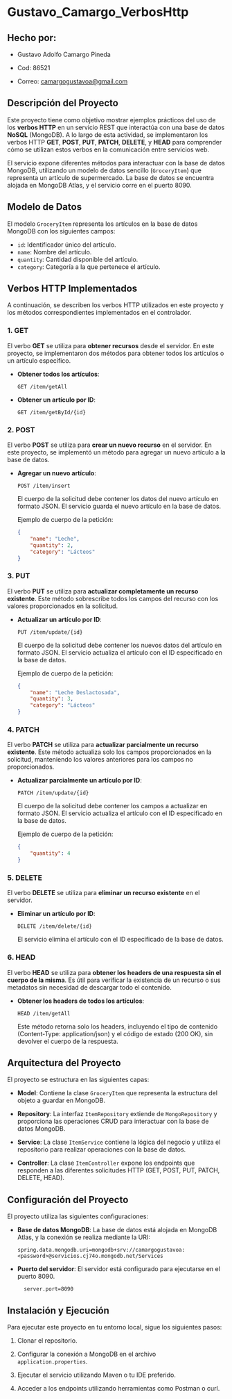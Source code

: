 # Gustavo_Camargo_VerbosHttp

## Hecho por:

- Gustavo Adolfo Camargo Pineda

- Cod: 86521

- Correo: camargogustavoa@gmail.com

## Descripción del Proyecto

Este proyecto tiene como objetivo mostrar ejemplos prácticos del uso de los **verbos HTTP** en un servicio REST que interactúa con una base de datos **NoSQL** (MongoDB). A lo largo de esta actividad, se implementaron los verbos HTTP **GET**, **POST**, **PUT**, **PATCH**, **DELETE**, y **HEAD** para comprender cómo se utilizan estos verbos en la comunicación entre servicios web.

El servicio expone diferentes métodos para interactuar con la base de datos MongoDB, utilizando un modelo de datos sencillo (`GroceryItem`) que representa un artículo de supermercado. La base de datos se encuentra alojada en MongoDB Atlas, y el servicio corre en el puerto 8090.

## Modelo de Datos

El modelo `GroceryItem` representa los artículos en la base de datos MongoDB con los siguientes campos:
- `id`: Identificador único del artículo.
- `name`: Nombre del artículo.
- `quantity`: Cantidad disponible del artículo.
- `category`: Categoría a la que pertenece el artículo.

## Verbos HTTP Implementados

A continuación, se describen los verbos HTTP utilizados en este proyecto y los métodos correspondientes implementados en el controlador.

### 1. GET

El verbo **GET** se utiliza para **obtener recursos** desde el servidor. En este proyecto, se implementaron dos métodos para obtener todos los artículos o un artículo específico.

- **Obtener todos los artículos**:
  
  ```http
  GET /item/getAll
    ```

- **Obtener un artículo por ID**:
    
    ```http
    GET /item/getById/{id}
    ```

### 2. POST

El verbo **POST** se utiliza para **crear un nuevo recurso** en el servidor. En este proyecto, se implementó un método para agregar un nuevo artículo a la base de datos.

- **Agregar un nuevo artículo**:
  
  ```http
  POST /item/insert
  ```
  El cuerpo de la solicitud debe contener los datos del nuevo artículo en formato JSON. El servicio guarda el nuevo artículo en la base de datos.
  
  Ejemplo de cuerpo de la petición:
    ```json
    {
        "name": "Leche",
        "quantity": 2,
        "category": "Lácteos"
    }
    ```

### 3. PUT

El verbo **PUT** se utiliza para **actualizar completamente un recurso existente**. Este método sobrescribe todos los campos del recurso con los valores proporcionados en la solicitud.

- **Actualizar un artículo por ID**:
  
  ```http
  PUT /item/update/{id}
  ```
  El cuerpo de la solicitud debe contener los nuevos datos del artículo en formato JSON. El servicio actualiza el artículo con el ID especificado en la base de datos.
  
  Ejemplo de cuerpo de la petición:
    ```json
    {
        "name": "Leche Deslactosada",
        "quantity": 3,
        "category": "Lácteos"
    }
    ```

### 4. PATCH

El verbo **PATCH** se utiliza para **actualizar parcialmente un recurso existente**. Este método actualiza solo los campos proporcionados en la solicitud, manteniendo los valores anteriores para los campos no proporcionados.

- **Actualizar parcialmente un artículo por ID**:
  
  ```http
  PATCH /item/update/{id}
  ```
  El cuerpo de la solicitud debe contener los campos a actualizar en formato JSON. El servicio actualiza el artículo con el ID especificado en la base de datos.
  
  Ejemplo de cuerpo de la petición:
    ```json
    {
        "quantity": 4
    }
    ```

### 5. DELETE

El verbo **DELETE** se utiliza para **eliminar un recurso existente** en el servidor.

- **Eliminar un artículo por ID**:
  
  ```http
  DELETE /item/delete/{id}
  ```
  El servicio elimina el artículo con el ID especificado de la base de datos.

### 6. HEAD

El verbo **HEAD** se utiliza para **obtener los headers de una respuesta sin el cuerpo de la misma**. Es útil para verificar la existencia de un recurso o sus metadatos sin necesidad de descargar todo el contenido.

- **Obtener los headers de todos los artículos**:
  
  ```http
  HEAD /item/getAll
  ```
  Este método retorna solo los headers, incluyendo el tipo de contenido (Content-Type: application/json) y el código de estado (200 OK), sin devolver el cuerpo de la respuesta.

## Arquitectura del Proyecto


El proyecto se estructura en las siguientes capas:

- **Model**: Contiene la clase `GroceryItem` que representa la estructura del objeto a guardar en MongoDB.

- **Repository**: La interfaz `ItemRepository` extiende de `MongoRepository` y proporciona las operaciones CRUD para interactuar con la base de datos MongoDB.

- **Service**: La clase `ItemService` contiene la lógica del negocio y utiliza el repositorio para realizar operaciones con la base de datos.

- **Controller**: La clase `ItemController` expone los endpoints que responden a las diferentes solicitudes HTTP (GET, POST, PUT, PATCH, DELETE, HEAD).

## Configuración del Proyecto

El proyecto utiliza las siguientes configuraciones:

- **Base de datos MongoDB**: La base de datos está alojada en MongoDB Atlas, y la conexión se realiza mediante la URI:

  ```properties
  spring.data.mongodb.uri=mongodb+srv://camargogustavoa:<password>@servicios.cj74o.mongodb.net/Services
  ```

- **Puerto del servidor**: El servidor está configurado para ejecutarse en el puerto 8090.

  ```properties
    server.port=8090
    ```


## Instalación y Ejecución

Para ejecutar este proyecto en tu entorno local, sigue los siguientes pasos:

1. Clonar el repositorio.

2. Configurar la conexión a MongoDB en el archivo `application.properties`.

3. Ejecutar el servicio utilizando Maven o tu IDE preferido.

4. Acceder a los endpoints utilizando herramientas como Postman o curl.
